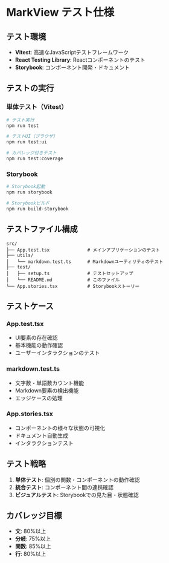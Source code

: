 # MarkView テスト仕様

## テスト環境

- **Vitest**: 高速なJavaScriptテストフレームワーク
- **React Testing Library**: Reactコンポーネントのテスト
- **Storybook**: コンポーネント開発・ドキュメント

## テストの実行

### 単体テスト（Vitest）

```bash
# テスト実行
npm run test

# テストUI（ブラウザ）
npm run test:ui

# カバレッジ付きテスト
npm run test:coverage
```

### Storybook

```bash
# Storybook起動
npm run storybook

# Storybookビルド
npm run build-storybook
```

## テストファイル構成

```
src/
├── App.test.tsx              # メインアプリケーションのテスト
├── utils/
│   └── markdown.test.ts      # Markdownユーティリティのテスト
├── test/
│   ├── setup.ts              # テストセットアップ
│   └── README.md             # このファイル
└── App.stories.tsx           # Storybookストーリー
```

## テストケース

### App.test.tsx
- UI要素の存在確認
- 基本機能の動作確認
- ユーザーインタラクションのテスト

### markdown.test.ts
- 文字数・単語数カウント機能
- Markdown要素の検出機能
- エッジケースの処理

### App.stories.tsx
- コンポーネントの様々な状態の可視化
- ドキュメント自動生成
- インタラクションテスト

## テスト戦略

1. **単体テスト**: 個別の関数・コンポーネントの動作確認
2. **統合テスト**: コンポーネント間の連携確認
3. **ビジュアルテスト**: Storybookでの見た目・状態確認

## カバレッジ目標

- **文**: 80%以上
- **分岐**: 75%以上
- **関数**: 85%以上
- **行**: 80%以上 